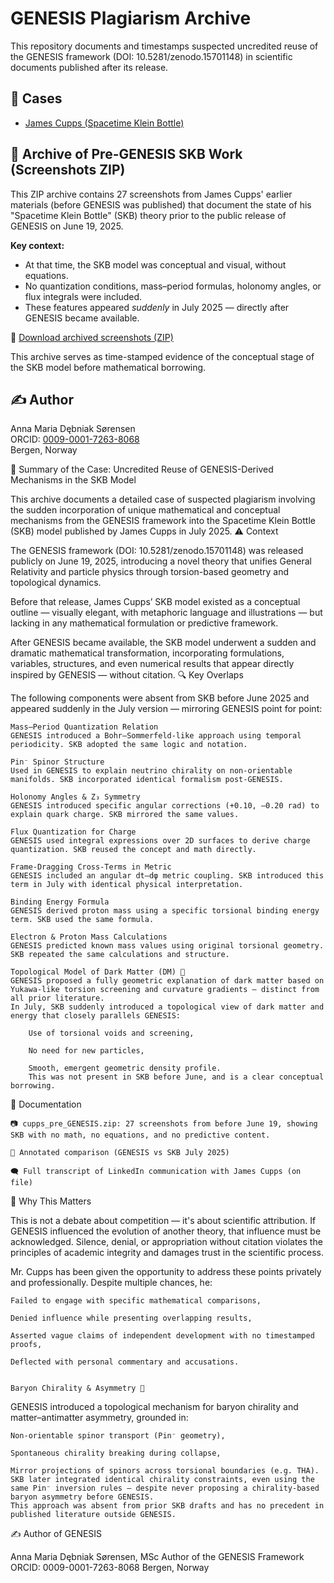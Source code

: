
# GENESIS Plagiarism Archive

This repository documents and timestamps suspected uncredited reuse of the GENESIS framework (DOI: 10.5281/zenodo.15701148) in scientific documents published after its release.

## 🧾 Cases

- [James Cupps (Spacetime Klein Bottle)](James_Cupps/README.md)

## 📂 Archive of Pre-GENESIS SKB Work (Screenshots ZIP)

This ZIP archive contains 27 screenshots from James Cupps' earlier materials (before GENESIS was published) that document the state of his "Spacetime Klein Bottle" (SKB) theory prior to the public release of GENESIS on June 19, 2025.

**Key context:**
- At that time, the SKB model was conceptual and visual, without equations.
- No quantization conditions, mass–period formulas, holonomy angles, or flux integrals were included.
- These features appeared *suddenly* in July 2025 — directly after GENESIS became available.

🔗 [Download archived screenshots (ZIP)](./cupps_pre_GENESIS.zip)

This archive serves as time-stamped evidence of the conceptual stage of the SKB model before mathematical borrowing.


## ✍️ Author

Anna Maria Dębniak Sørensen  
ORCID: [0009-0001-7263-8068](https://orcid.org/0009-0001-7263-8068)  
Bergen, Norway


🧾 Summary of the Case: Uncredited Reuse of GENESIS-Derived Mechanisms in the SKB Model

This archive documents a detailed case of suspected plagiarism involving the sudden incorporation of unique mathematical and conceptual mechanisms from the GENESIS framework into the Spacetime Klein Bottle (SKB) model published by James Cupps in July 2025.
⚠️ Context

The GENESIS framework (DOI: 10.5281/zenodo.15701148) was released publicly on June 19, 2025, introducing a novel theory that unifies General Relativity and particle physics through torsion-based geometry and topological dynamics.

Before that release, James Cupps’ SKB model existed as a conceptual outline — visually elegant, with metaphoric language and illustrations — but lacking in any mathematical formulation or predictive framework.

After GENESIS became available, the SKB model underwent a sudden and dramatic mathematical transformation, incorporating formulations, variables, structures, and even numerical results that appear directly inspired by GENESIS — without citation.
🔍 Key Overlaps

The following components were absent from SKB before June 2025 and appeared suddenly in the July version — mirroring GENESIS point for point:

    Mass–Period Quantization Relation
    GENESIS introduced a Bohr–Sommerfeld-like approach using temporal periodicity. SKB adopted the same logic and notation.

    Pin⁻ Spinor Structure
    Used in GENESIS to explain neutrino chirality on non-orientable manifolds. SKB incorporated identical formalism post-GENESIS.

    Holonomy Angles & Z₃ Symmetry
    GENESIS introduced specific angular corrections (+0.10, –0.20 rad) to explain quark charge. SKB mirrored the same values.

    Flux Quantization for Charge
    GENESIS used integral expressions over 2D surfaces to derive charge quantization. SKB reused the concept and math directly.

    Frame-Dragging Cross-Terms in Metric
    GENESIS included an angular dt–dφ metric coupling. SKB introduced this term in July with identical physical interpretation.

    Binding Energy Formula
    GENESIS derived proton mass using a specific torsional binding energy term. SKB used the same formula.

    Electron & Proton Mass Calculations
    GENESIS predicted known mass values using original torsional geometry. SKB repeated the same calculations and structure.

    Topological Model of Dark Matter (DM) 🧨
    GENESIS proposed a fully geometric explanation of dark matter based on Yukawa-like torsion screening and curvature gradients — distinct from all prior literature.
    In July, SKB suddenly introduced a topological view of dark matter and energy that closely parallels GENESIS:

        Use of torsional voids and screening,

        No need for new particles,

        Smooth, emergent geometric density profile.
        This was not present in SKB before June, and is a clear conceptual borrowing.

📂 Documentation

    📷 cupps_pre_GENESIS.zip: 27 screenshots from before June 19, showing SKB with no math, no equations, and no predictive content.

    📄 Annotated comparison (GENESIS vs SKB July 2025)

    🗨️ Full transcript of LinkedIn communication with James Cupps (on file)

🧭 Why This Matters

This is not a debate about competition — it's about scientific attribution. If GENESIS influenced the evolution of another theory, that influence must be acknowledged. Silence, denial, or appropriation without citation violates the principles of academic integrity and damages trust in the scientific process.

Mr. Cupps has been given the opportunity to address these points privately and professionally. Despite multiple chances, he:

    Failed to engage with specific mathematical comparisons,

    Denied influence while presenting overlapping results,

    Asserted vague claims of independent development with no timestamped proofs,

    Deflected with personal commentary and accusations.


    Baryon Chirality & Asymmetry 🧬
GENESIS introduced a topological mechanism for baryon chirality and matter–antimatter asymmetry, grounded in:

    Non-orientable spinor transport (Pin⁻ geometry),

    Spontaneous chirality breaking during collapse,

    Mirror projections of spinors across torsional boundaries (e.g. THA).
    SKB later integrated identical chirality constraints, even using the same Pin⁻ inversion rules — despite never proposing a chirality-based baryon asymmetry before GENESIS.
    This approach was absent from prior SKB drafts and has no precedent in published literature outside GENESIS.

✍️ Author of GENESIS

Anna Maria Dębniak Sørensen, MSc
Author of the GENESIS Framework
ORCID: 0009-0001-7263-8068
Bergen, Norway
